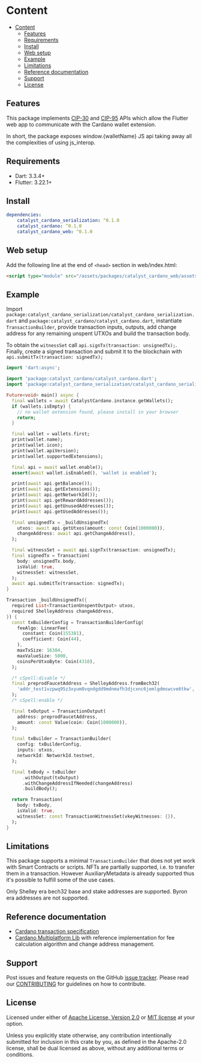 # Content

* [Content](#content)
  * [Features](#features)
  * [Requirements](#requirements)
  * [Install](#install)
  * [Web setup](#web-setup)
  * [Example](#example)
  * [Limitations](#limitations)
  * [Reference documentation](#reference-documentation)
  * [Support](#support)
  * [License](#license)

## Features

This package implements [CIP-30](https://cips.cardano.org/cip/CIP-30) and
[CIP-95](https://cips.cardano.org/cip/CIP-95) APIs which allow the Flutter web app to communicate
with the Cardano wallet extension.

In short, the package exposes window.{walletName} JS api taking
away all the complexities of using js_interop.

## Requirements

* Dart: 3.3.4+
* Flutter: 3.22.1+

## Install

```yaml
dependencies:
    catalyst_cardano_serialization: ^0.1.0
    catalyst_cardano: ^0.1.0
    catalyst_cardano_web: ^0.1.0
```

## Web setup

Add the following line at the end of `<head>` section in web/index.html:

```html
<script type="module" src="/assets/packages/catalyst_cardano_web/assets/js/catalyst_cardano.js"></script>
```

## Example

Import `package:catalyst_cardano_serialization/catalyst_cardano_serialization.dart`
and `package:catalyst_cardano/catalyst_cardano.dart`, instantiate `TransactionBuilder`,
provide transaction inputs, outputs, add change address for any remaining unspent UTXOs
and build the transaction body.

To obtain the `witnessSet` call `api.signTx(transaction: unsignedTx);`.
Finally, create a signed transaction and submit it
to the blockchain with `api.submitTx(transaction: signedTx);`

```dart
import 'dart:async';

import 'package:catalyst_cardano/catalyst_cardano.dart';
import 'package:catalyst_cardano_serialization/catalyst_cardano_serialization.dart';

Future<void> main() async {
  final wallets = await CatalystCardano.instance.getWallets();
  if (wallets.isEmpty) {
    // no wallet extension found, please install in your browser
    return;
  }

  final wallet = wallets.first;
  print(wallet.name);
  print(wallet.icon);
  print(wallet.apiVersion);
  print(wallet.supportedExtensions);

  final api = await wallet.enable();
  assert(await wallet.isEnabled(), 'wallet is enabled');

  print(await api.getBalance());
  print(await api.getExtensions());
  print(await api.getNetworkId());
  print(await api.getRewardAddresses());
  print(await api.getUnusedAddresses());
  print(await api.getUsedAddresses());

  final unsignedTx = _buildUnsignedTx(
    utxos: await api.getUtxos(amount: const Coin(1000000)),
    changeAddress: await api.getChangeAddress(),
  );

  final witnessSet = await api.signTx(transaction: unsignedTx);
  final signedTx = Transaction(
    body: unsignedTx.body,
    isValid: true,
    witnessSet: witnessSet,
  );
  await api.submitTx(transaction: signedTx);
}

Transaction _buildUnsignedTx({
  required List<TransactionUnspentOutput> utxos,
  required ShelleyAddress changeAddress,
}) {
  const txBuilderConfig = TransactionBuilderConfig(
    feeAlgo: LinearFee(
      constant: Coin(155381),
      coefficient: Coin(44),
    ),
    maxTxSize: 16384,
    maxValueSize: 5000,
    coinsPerUtxoByte: Coin(4310),
  );

  /* cSpell:disable */
  final preprodFaucetAddress = ShelleyAddress.fromBech32(
    'addr_test1vzpwq95z3xyum8vqndgdd9mdnmafh3djcxnc6jemlgdmswcve6tkw',
  );
  /* cSpell:enable */

  final txOutput = TransactionOutput(
    address: preprodFaucetAddress,
    amount: const Value(coin: Coin(1000000)),
  );

  final txBuilder = TransactionBuilder(
    config: txBuilderConfig,
    inputs: utxos,
    networkId: NetworkId.testnet,
  );

  final txBody = txBuilder
      .withOutput(txOutput)
      .withChangeAddressIfNeeded(changeAddress)
      .buildBody();

  return Transaction(
    body: txBody,
    isValid: true,
    witnessSet: const TransactionWitnessSet(vkeyWitnesses: {}),
  );
}
```

## Limitations

This package supports a minimal `TransactionBuilder` that does not yet work with
Smart Contracts or scripts.
NFTs are partially supported, i.e. to transfer them in a transaction.
However AuxiliaryMetadata is already supported thus it's possible to fulfill some of the use cases.

Only Shelley era bech32 base and stake addresses are supported.
Byron era addresses are not supported.

## Reference documentation

* [Cardano transaction specification](https://github.com/input-output-hk/catalyst-CIPs/blob/x509-rbac-signing-with-cip30/CIP-XXXX/README.md#specification)
* [Cardano Multiplatform Lib](https://github.com/dcSpark/cardano-multiplatform-lib) with reference
implementation for fee calculation algorithm and change address management.

## Support

Post issues and feature requests on the GitHub [issue tracker](https://github.com/input-output-hk/catalyst-voices/issues).
Please read our [CONTRIBUTING](https://github.com/input-output-hk/catalyst-voices/blob/main/CONTRIBUTING.md)
for guidelines on how to contribute.

## License

Licensed under either of [Apache License, Version 2.0](https://github.com/input-output-hk/catalyst-voices/blob/main/LICENSE-APACHE)
or [MIT license](https://github.com/input-output-hk/catalyst-voices/blob/main/LICENSE-MIT)
at your option.

Unless you explicitly state otherwise, any contribution intentionally submitted
for inclusion in this crate by you, as defined in the Apache-2.0 license, shall
be dual licensed as above, without any additional terms or conditions.

